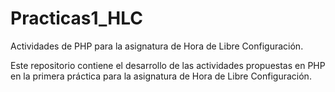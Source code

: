 # Practicas1_HLC
Actividades de PHP para la asignatura de Hora de Libre Configuración. 

Este repositorio contiene el desarrollo de las actividades propuestas en PHP en la primera práctica para la asignatura de Hora de Libre Configuración.

